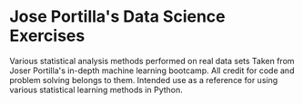 # Jose Portilla's Data Science Exercises
Various statistical analysis methods performed on real data sets Taken from Joser Portilla's in-depth machine learning bootcamp. All credit for code and problem solving belongs to them. Intended use as a reference for using various statistical learning methods in Python.
